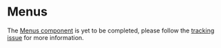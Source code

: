 # Menus

The [Menus component](https://material.io/go/design-menus) is yet to be completed, please follow the [tracking issue](https://github.com/material-components/material-components-ios/issues/3551) for more information.

